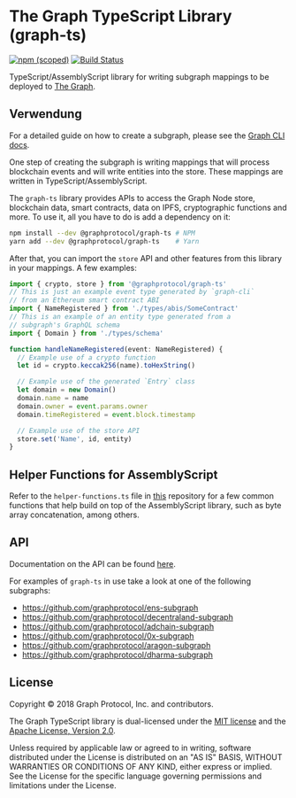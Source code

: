 # The Graph TypeScript Library (graph-ts)

[![npm (scoped)](https://img.shields.io/npm/v/@graphprotocol/graph-ts.svg)](https://www.npmjs.com/package/@graphprotocol/graph-ts)
[![Build Status](https://travis-ci.org/graphprotocol/graph-ts.svg?branch=master)](https://travis-ci.org/graphprotocol/graph-ts)

TypeScript/AssemblyScript library for writing subgraph mappings to be deployed to
[The Graph](https://github.com/graphprotocol/graph-node).

## Verwendung

For a detailed guide on how to create a subgraph, please see the
[Graph CLI docs](https://github.com/graphprotocol/graph-cli).

One step of creating the subgraph is writing mappings that will process blockchain events and will
write entities into the store. These mappings are written in TypeScript/AssemblyScript.

The `graph-ts` library provides APIs to access the Graph Node store, blockchain data, smart
contracts, data on IPFS, cryptographic functions and more. To use it, all you have to do is add a
dependency on it:

```sh
npm install --dev @graphprotocol/graph-ts # NPM
yarn add --dev @graphprotocol/graph-ts    # Yarn
```

After that, you can import the `store` API and other features from this library in your mappings. A
few examples:

```typescript
import { crypto, store } from '@graphprotocol/graph-ts'
// This is just an example event type generated by `graph-cli`
// from an Ethereum smart contract ABI
import { NameRegistered } from './types/abis/SomeContract'
// This is an example of an entity type generated from a
// subgraph's GraphQL schema
import { Domain } from './types/schema'

function handleNameRegistered(event: NameRegistered) {
  // Example use of a crypto function
  let id = crypto.keccak256(name).toHexString()

  // Example use of the generated `Entry` class
  let domain = new Domain()
  domain.name = name
  domain.owner = event.params.owner
  domain.timeRegistered = event.block.timestamp

  // Example use of the store API
  store.set('Name', id, entity)
}
```

## Helper Functions for AssemblyScript

Refer to the `helper-functions.ts` file in
[this](https://github.com/graphprotocol/graph-tooling/blob/main/packages/ts/helper-functions.ts)
repository for a few common functions that help build on top of the AssemblyScript library, such as
byte array concatenation, among others.

## API

Documentation on the API can be found
[here](https://thegraph.com/docs/en/developer/assemblyscript-api/).

For examples of `graph-ts` in use take a look at one of the following subgraphs:

- https://github.com/graphprotocol/ens-subgraph
- https://github.com/graphprotocol/decentraland-subgraph
- https://github.com/graphprotocol/adchain-subgraph
- https://github.com/graphprotocol/0x-subgraph
- https://github.com/graphprotocol/aragon-subgraph
- https://github.com/graphprotocol/dharma-subgraph

## License

Copyright &copy; 2018 Graph Protocol, Inc. and contributors.

The Graph TypeScript library is dual-licensed under the
[MIT license](https://github.com/graphprotocol/graph-tooling/blob/main/LICENSE-MIT) and the
[Apache License, Version 2.0](https://github.com/graphprotocol/graph-tooling/blob/main/LICENSE-APACHE).

Unless required by applicable law or agreed to in writing, software distributed under the License is
distributed on an "AS IS" BASIS, WITHOUT WARRANTIES OR CONDITIONS OF ANY KIND, either express or
implied. See the License for the specific language governing permissions and limitations under the
License.
